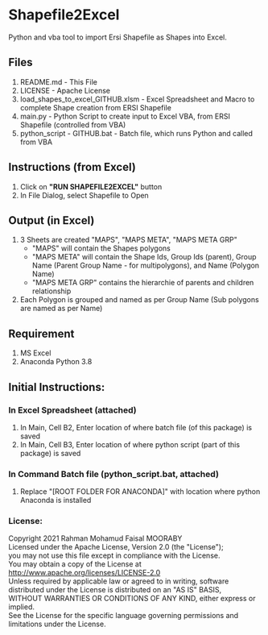 # Shapefile2Excel
Python and vba tool to import Ersi Shapefile as Shapes into Excel. 

## Files
1) README.md - This File
2) LICENSE - Apache License 
3) load_shapes_to_excel_GITHUB.xlsm - Excel Spreadsheet and Macro to complete Shape creation from ERSI Shapefile
4) main.py - Python Script to create input to Excel VBA, from ERSI Shapefile (controlled from VBA)
5) python_script - GITHUB.bat - Batch file, which runs Python and called from VBA

## Instructions (from Excel)
1) Click on **"RUN SHAPEFILE2EXCEL"** button
2) In File Dialog, select Shapefile to Open

## Output (in Excel)
1) 3 Sheets are created "MAPS", "MAPS META", "MAPS META GRP"
   - "MAPS" will contain the Shapes polygons
   - "MAPS META" will contain the Shape Ids, Group Ids (parent), Group Name (Parent Group Name - for multipolygons), and Name (Polygon Name)
   - "MAPS META GRP" contains the hierarchie of parents and children relationship
2) Each Polygon is grouped and named as per Group Name (Sub polygons are named as per Name)

## Requirement
1) MS Excel
2) Anaconda Python 3.8

## Initial Instructions:
### In Excel Spreadsheet (attached)
1) In Main, Cell B2, Enter location of where batch file (of this package) is saved
2) In Main, Cell B3, Enter location of where python script (part of this package) is saved

### In Command Batch file (python_script.bat, attached)
1) Replace "[ROOT FOLDER FOR ANACONDA]" with location where python Anaconda is installed


### License:
   Copyright 2021 Rahman Mohamud Faisal MOORABY                                
   Licensed under the Apache License, Version 2.0 (the "License");             
   you may not use this file except in compliance with the License.            
   You may obtain a copy of the License at                                     
       http://www.apache.org/licenses/LICENSE-2.0                              
   Unless required by applicable law or agreed to in writing, software         
   distributed under the License is distributed on an "AS IS" BASIS,           
   WITHOUT WARRANTIES OR CONDITIONS OF ANY KIND, either express or implied.    
   See the License for the specific language governing permissions and         
   limitations under the License.                                              
